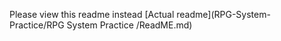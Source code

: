 Please view this readme instead
[Actual readme](RPG-System-Practice/RPG System Practice
/ReadME.md)
